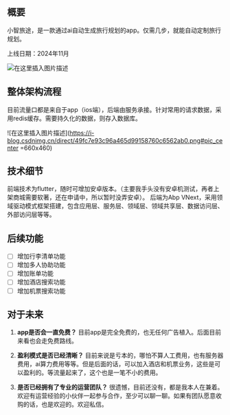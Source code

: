 ## 概要

 小智旅途，是一款通过ai自动生成旅行规划的app。仅需几步，就能自动定制旅行规划。
 
 上线日期：2024年11月
 
 ![在这里插入图片描述](https://i-blog.csdnimg.cn/direct/d5f7ecc2093f4e47b95c5d519a70da89.png#pic_center)
## 整体架构流程

目前流量口都是来自于app（ios端），后端由服务承接。针对常用的请求数据，采用redis缓存。需要持久化的数据，则存入数据库。

![在这里插入图片描述](https://i-blog.csdnimg.cn/direct/49fc7e93c96a465d99158760c6562ab0.png#pic_center =660x460)

## 技术细节

前端技术为flutter，随时可增加安卓版本。（主要我手头没有安卓机测试，再者上架商城需要软著，还在申请中，所以暂时没弄安卓）。
后端为Abp VNext，采用领域驱动模式框架搭建，包含应用层、服务层、领域层、领域共享层、数据访问层、外部访问层等等。

## 后续功能

 - [ ] 增加行李清单功能
 - [ ] 增加多人协助功能
 - [ ] 增加账单功能
 - [ ] 增加酒店搜索功能
 - [ ] 增加机票搜索功能

## 对于未来

 1. **app是否会一直免费？**
 目前app是完全免费的，也无任何广告植入。后面目前来看也会走免费路线。
 
2. **盈利模式是否已经清晰？**
目前来说是亏本的，哪怕不算人工费用，也有服务器费用，ai算力费用等等。但是后面的话，可以加入酒店和机票业务，这些是可以盈利的。等流量起来了，这个也是一笔不小的费用。

3. **是否已经拥有了专业的运营团队？**
很遗憾，目前还没有，都是我本人在兼着。欢迎有运营经验的小伙伴一起参与合作，至少可以聊一聊。如果有团队愿意收购的话，也是欢迎的。欢迎私信。
